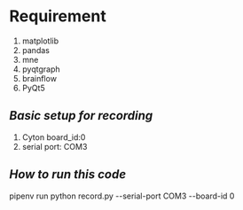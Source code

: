 # **Requirement**
1. matplotlib
2. pandas
3. mne
4. pyqtgraph
5. brainflow
6. PyQt5

## *Basic setup for recording*
1. Cyton board_id:0
2. serial port: COM3

## *How to run this code*
pipenv run python record.py --serial-port COM3 --board-id 0 
